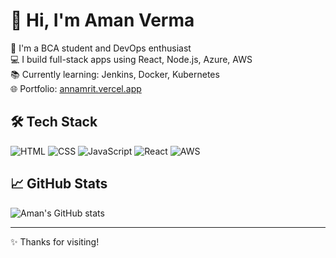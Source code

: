 # 👋 Hi, I'm Aman Verma

🚀 I'm a BCA student and DevOps enthusiast  
💻 I build full-stack apps using React, Node.js, Azure, AWS  
📚 Currently learning: Jenkins, Docker, Kubernetes  
🌐 Portfolio: [annamrit.vercel.app](https://annamrit.vercel.app)

## 🛠️ Tech Stack
![HTML](https://img.shields.io/badge/-HTML5-E34F26?style=flat&logo=html5&logoColor=white)
![CSS](https://img.shields.io/badge/-CSS3-1572B6?style=flat&logo=css3)
![JavaScript](https://img.shields.io/badge/-JavaScript-F7DF1E?style=flat&logo=javascript&logoColor=black)
![React](https://img.shields.io/badge/-React-61DAFB?style=flat&logo=react&logoColor=black)
![AWS](https://img.shields.io/badge/-AWS-232F3E?style=flat&logo=amazon-aws)

## 📈 GitHub Stats
![Aman's GitHub stats](https://github-readme-stats.vercel.app/api?username=amanverma&show_icons=true&theme=radical)

---
✨ Thanks for visiting!
